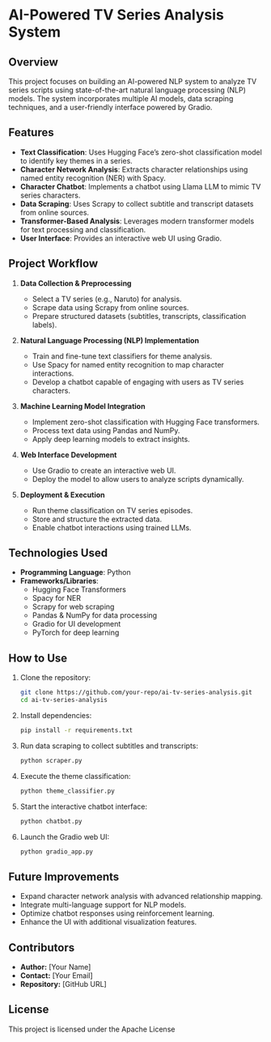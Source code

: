 # AI-Powered TV Series Analysis System

## Overview
This project focuses on building an AI-powered NLP system to analyze TV series scripts using state-of-the-art natural language processing (NLP) models. The system incorporates multiple AI models, data scraping techniques, and a user-friendly interface powered by Gradio.

## Features
- **Text Classification**: Uses Hugging Face’s zero-shot classification model to identify key themes in a series.
- **Character Network Analysis**: Extracts character relationships using named entity recognition (NER) with Spacy.
- **Character Chatbot**: Implements a chatbot using Llama LLM to mimic TV series characters.
- **Data Scraping**: Uses Scrapy to collect subtitle and transcript datasets from online sources.
- **Transformer-Based Analysis**: Leverages modern transformer models for text processing and classification.
- **User Interface**: Provides an interactive web UI using Gradio.

## Project Workflow
1. **Data Collection & Preprocessing**
   - Select a TV series (e.g., Naruto) for analysis.
   - Scrape data using Scrapy from online sources.
   - Prepare structured datasets (subtitles, transcripts, classification labels).
   
2. **Natural Language Processing (NLP) Implementation**
   - Train and fine-tune text classifiers for theme analysis.
   - Use Spacy for named entity recognition to map character interactions.
   - Develop a chatbot capable of engaging with users as TV series characters.

3. **Machine Learning Model Integration**
   - Implement zero-shot classification with Hugging Face transformers.
   - Process text data using Pandas and NumPy.
   - Apply deep learning models to extract insights.

4. **Web Interface Development**
   - Use Gradio to create an interactive web UI.
   - Deploy the model to allow users to analyze scripts dynamically.

5. **Deployment & Execution**
   - Run theme classification on TV series episodes.
   - Store and structure the extracted data.
   - Enable chatbot interactions using trained LLMs.

## Technologies Used
- **Programming Language**: Python
- **Frameworks/Libraries**:
  - Hugging Face Transformers
  - Spacy for NER
  - Scrapy for web scraping
  - Pandas & NumPy for data processing
  - Gradio for UI development
  - PyTorch for deep learning

## How to Use
1. Clone the repository:
   ```bash
   git clone https://github.com/your-repo/ai-tv-series-analysis.git
   cd ai-tv-series-analysis
   ```
2. Install dependencies:
   ```bash
   pip install -r requirements.txt
   ```
3. Run data scraping to collect subtitles and transcripts:
   ```bash
   python scraper.py
   ```
4. Execute the theme classification:
   ```bash
   python theme_classifier.py
   ```
5. Start the interactive chatbot interface:
   ```bash
   python chatbot.py
   ```
6. Launch the Gradio web UI:
   ```bash
   python gradio_app.py
   ```

## Future Improvements
- Expand character network analysis with advanced relationship mapping.
- Integrate multi-language support for NLP models.
- Optimize chatbot responses using reinforcement learning.
- Enhance the UI with additional visualization features.

## Contributors
- **Author:** [Your Name]
- **Contact:** [Your Email]
- **Repository:** [GitHub URL]

## License
This project is licensed under the Apache License

